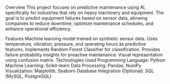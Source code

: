 Overview
This project focuses on predictive maintenance using AI, specifically for industries that rely on heavy machinery and equipment. The goal is to predict equipment failures based on sensor data, allowing companies to reduce downtime, optimize maintenance schedules, and enhance operational efficiency.

Features
Machine learning model trained on synthetic sensor data.
Uses temperature, vibration, pressure, and operating hours as predictive features.
Implements Random Forest Classifier for classification.
Provides failure probability insights for proactive maintenance.
Visual representation using confusion matrix.
Technologies Used
Programming Language: Python
Machine Learning: Scikit-learn
Data Processing: Pandas, NumPy
Visualization: Matplotlib, Seaborn
Database Integration (Optional): SQL (MySQL, PostgreSQL)
